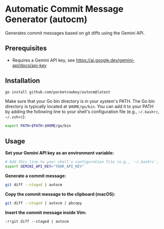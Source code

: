 # Automatic Commit Message Generator (autocm)

Generates commit messages based on git diffs using the Gemini API.

## Prerequisites

* Requires a Gemini API key, see https://ai.google.dev/gemini-api/docs/api-key 

## Installation

```bash
go install github.com/pocketcowboy/autocm@latest
```

Make sure that your Go bin directory is in your system's PATH. The Go bin directory is typically located at `$HOME/go/bin`. You can add it to your PATH by adding the following line to your shell's configuration file (e.g., `~/.bashrc`, `~/.zshrc`):

```bash
export PATH=$PATH:$HOME/go/bin
```

## Usage

**Set your Gemini API key as an environment variable:**
```bash
# Add this line to your shell's configuration file (e.g., `~/.bashrc`, `~/.zshrc`).
export GEMINI_API_KEY="YOUR_API_KEY"
```

**Generate a commit message:**
```bash
git diff --staged | autocm
```

**Copy the commit message to the clipboard (macOS):**
```bash
git diff --staged | autocm | pbcopy
```

**Insert the commit message inside Vim:**
```vim
:r!git diff --staged | autocm
```
